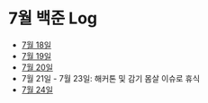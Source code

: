 # 7월 백준 Log

- [7월 18일](./0718/)
- [7월 19일](./0719/)
- [7월 20일](./0720/)
- 7월 21일 - 7월 23일: 해커톤 및 감기 몸살 이슈로 휴식
- [7월 24일](./0724/)